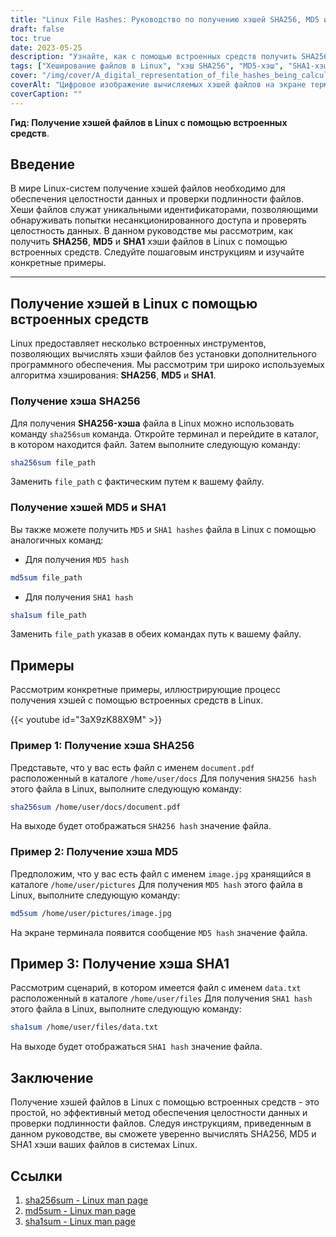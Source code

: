 ```yaml
---
title: "Linux File Hashes: Руководство по получению хэшей SHA256, MD5 и SHA1 с помощью встроенных средств"
draft: false
toc: true
date: 2023-05-25
description: "Узнайте, как с помощью встроенных средств получить SHA256, MD5 и SHA1 хэши файлов в Linux, обеспечив целостность данных и подлинность файлов."
tags: ["Хеширование файлов в Linux", "хэш SHA256", "MD5-хэш", "SHA1-хэш", "Командная строка Linux", "целостность файлов", "проверка данных", "Безопасность Linux", "встроенные инструменты", "проверка файлов", "достоверность данных", "алгоритмы хеширования файлов", "Системное администрирование Linux", "инструменты командной строки", "контрольные суммы файлов", "Утилиты Linux", "проверка целостности файлов", "проверка целостности данных", "примеры хеширования файлов", "Команды хеширования в Linux", "методы хеширования файлов", "Меры безопасности в Linux", "Защита данных в Linux", "Управление файлами в Linux", "Проверка файлов в Linux", "Целостность файлов в Linux", "безопасность данных", "Валидация данных в Linux", "Безопасность системы Linux", "методы хеширования файлов", "обеспечение целостности файлов", "безопасная проверка файлов", "Целостность данных в Linux"]
cover: "/img/cover/A_digital_representation_of_file_hashes_being_calculated.png"
coverAlt: "Цифровое изображение вычисляемых хэшей файлов на экране терминала Linux, символизирующее целостность и безопасность данных."
coverCaption: ""
---
```


**Гид: Получение хэшей файлов в Linux с помощью встроенных средств**.

## Введение

В мире Linux-систем получение хэшей файлов необходимо для обеспечения целостности данных и проверки подлинности файлов. Хеши файлов служат уникальными идентификаторами, позволяющими обнаруживать попытки несанкционированного доступа и проверять целостность данных. В данном руководстве мы рассмотрим, как получить **SHA256**, **MD5** и **SHA1** хэши файлов в Linux с помощью встроенных средств. Следуйте пошаговым инструкциям и изучайте конкретные примеры.

______

## Получение хэшей в Linux с помощью встроенных средств

Linux предоставляет несколько встроенных инструментов, позволяющих вычислять хэши файлов без установки дополнительного программного обеспечения. Мы рассмотрим три широко используемых алгоритма хэширования: **SHA256**, **MD5** и **SHA1**.

### Получение хэша SHA256

Для получения **SHA256-хэша** файла в Linux можно использовать команду `sha256sum` команда. Откройте терминал и перейдите в каталог, в котором находится файл. Затем выполните следующую команду:

```bash
sha256sum file_path
```
Заменить `file_path` с фактическим путем к вашему файлу.

### Получение хэшей MD5 и SHA1
Вы также можете получить `MD5` и `SHA1 hashes` файла в Linux с помощью аналогичных команд:

- Для получения `MD5 hash`

```bash
md5sum file_path
```

- Для получения `SHA1 hash`

```bash
sha1sum file_path
```
Заменить `file_path` указав в обеих командах путь к вашему файлу.

## Примеры
Рассмотрим конкретные примеры, иллюстрирующие процесс получения хэшей с помощью встроенных средств в Linux.

{{< youtube id="3aX9zK88X9M" >}}

### Пример 1: Получение хэша SHA256
Представьте, что у вас есть файл с именем `document.pdf` расположенный в каталоге `/home/user/docs` Для получения `SHA256 hash` этого файла в Linux, выполните следующую команду:

```bash
sha256sum /home/user/docs/document.pdf
```

На выходе будет отображаться `SHA256 hash` значение файла.

### Пример 2: Получение хэша MD5

Предположим, что у вас есть файл с именем `image.jpg` хранящийся в каталоге `/home/user/pictures` Для получения `MD5 hash` этого файла в Linux, выполните следующую команду:

```bash
md5sum /home/user/pictures/image.jpg
```

На экране терминала появится сообщение `MD5 hash` значение файла.

## Пример 3: Получение хэша SHA1

Рассмотрим сценарий, в котором имеется файл с именем `data.txt` расположенный в каталоге `/home/user/files` Для получения `SHA1 hash` этого файла в Linux, выполните следующую команду:

```bash
sha1sum /home/user/files/data.txt
```
На выходе будет отображаться `SHA1 hash` значение файла.

## Заключение
Получение хэшей файлов в Linux с помощью встроенных средств - это простой, но эффективный метод обеспечения целостности данных и проверки подлинности файлов. Следуя инструкциям, приведенным в данном руководстве, вы сможете уверенно вычислять SHA256, MD5 и SHA1 хэши ваших файлов в системах Linux.

## Ссылки

1. [sha256sum - Linux man page](https://man7.org/linux/man-pages/man1/sha256sum.1.html)
2. [md5sum - Linux man page](https://man7.org/linux/man-pages/man1/md5sum.1.html)
3. [sha1sum - Linux man page](https://man7.org/linux/man-pages/man1/sha1sum.1.html)
